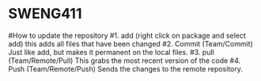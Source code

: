 # SWENG411


#How to update the repository
#1. add (right click on package and select add) this adds all files that have been changed
#2. Commit (Team/Commit) Just like add, but makes it permanent on the local files.
#3. pull (Team/Remote/Pull) This grabs the most recent version of the code
#4. Push (Team/Remote/Push) Sends the changes to the remote repository.
